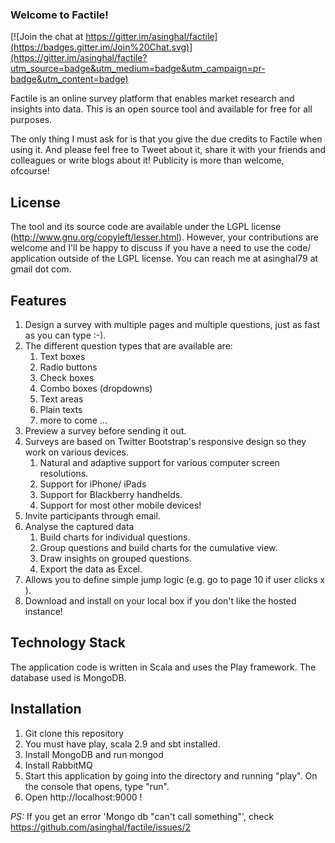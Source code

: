 ### Welcome to Factile!

[![Join the chat at https://gitter.im/asinghal/factile](https://badges.gitter.im/Join%20Chat.svg)](https://gitter.im/asinghal/factile?utm_source=badge&utm_medium=badge&utm_campaign=pr-badge&utm_content=badge)

Factile is an online survey platform that enables market research and insights into data. This is an open source tool and available for free for all purposes. 

The only thing I must ask for is that you give the due credits to Factile when using it. And please feel free to Tweet about it, share it with your friends and colleagues or write blogs about it! Publicity is more than welcome, ofcourse!

## License

The tool and its source code are available under the LGPL license (http://www.gnu.org/copyleft/lesser.html). However, your contributions are welcome and I'll be happy to discuss if you have a need to use the code/ application outside of the LGPL license. You can reach me at asinghal79 at gmail dot com.

## Features

1. Design a survey with multiple pages and multiple questions, just as fast as you can type :-). 
1. The different question types that are available are:
    1. Text boxes
    1. Radio buttons
    1. Check boxes
    1. Combo boxes (dropdowns)
    1. Text areas
    1. Plain texts
    1. more to come ...
1. Preview a survey before sending it out.
1. Surveys are based on Twitter Bootstrap's responsive design so they work on various devices.
    1. Natural and adaptive support for various computer screen resolutions.
    1. Support for iPhone/ iPads
    1. Support for Blackberry handhelds.
    1. Support for most other mobile devices!
1. Invite participants through email.
1. Analyse the captured data 
    1. Build charts for individual questions.
    1. Group questions and build charts for the cumulative view.
    1. Draw insights on grouped questions.
    1. Export the data as Excel.
1. Allows you to define simple jump logic (e.g. go to page 10 if user clicks x ).
1. Download and install on your local box if you don't like the hosted instance!

## Technology Stack

The application code is written in Scala and uses the Play framework. The database used is MongoDB.

## Installation

1. Git clone this repository
1. You must have play, scala 2.9 and sbt installed.
1. Install MongoDB and run mongod
1. Install RabbitMQ
1. Start this application by going into the directory and running "play". On the console that opens, type "run".
1. Open http://localhost:9000 !

*PS:* If you get an error 'Mongo db "can't call something"', check https://github.com/asinghal/factile/issues/2

